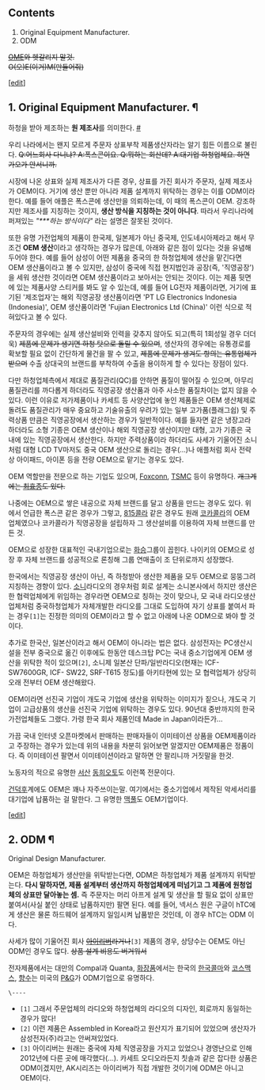 ## Contents

    

1. Original Equipment Manufacturer. 
2. ODM 

<del>[OME](OME.md)와 헷갈리지 말것.</del>  
<del>O(오)E(이거)M(만들어줘)</del>

[[edit](http://rigvedawiki.net/r1/wiki.php/OEM?action=edit&section=1)]

## 1. Original Equipment Manufacturer. ¶

하청을 받아 제조하는 **원 제조사**를 의미한다.
[#](http://en.wikipedia.org/wiki/Original_equipment_manufacturer)

  

우리 나라에서는 왠지 모르게 주문자 상표부착 제품생산자라는 알기 힘든 이름으로 불린다. <del>Q:어느회사 다니냐? A:폭스콘이요.
Q:뭐하는 회산데? A:대기업 하청업체요. 하면 가오가 안서니까.</del>

  

시장에 나온 상표와 실제 제조사가 다른 경우, 상표를 가진 회사가 주문자, 실제 제조사가 OEM이다. 거기에 생산 뿐만 아니라 제품 설계까지
위탁하는 경우는 이를 ODM이라 한다. 예를 들어 애플은 폭스콘에 생산만을 의뢰하는데, 이 때의 폭스콘이 OEM. 강조하지만 제조사를
지칭하는 것이지, **생산 방식을 지칭하는 것이 아니다**. 따라서 우리나라에 퍼져있는 _"***하는 방식이다"_ 라는 설명은 잘못된
것이다.

  

또한 유명 가전업체의 제품이 한국제, 일본제가 아닌 중국제, 인도네시아제라고 해서 무조건 **OEM 생산**이라고 생각하는 경우가 많은데,
아래와 같은 점이 있다는 것을 유념해두어야 한다. 예를 들어 삼성이 어떤 제품을 중국의 한 하청업체에 생산을 맡긴다면 OEM 생산품이라고 볼
수 있지만, 삼성이 중국에 직접 현지법인과 공장(즉, '직영공장')을 세워 생산한 것이라면 OEM 생산품이라고 보아서는 안되는 것이다. 이는
제품 뒷면에 있는 제품사양 스티커를 봐도 알 수 있는데, 예를 들어 LG전자 제품이라면, 거기에 표기된 '제조업자'는 해외 직영공장
생산품이라면 'PT LG Electronics Indonesia (Indonesia)', OEM 생산품이라면 'Fujian
Electronics Ltd (China)' 이런 식으로 적혀있다고 볼 수 있다.

  

주문자의 경우에는 실제 생산설비와 인력을 갖추지 않아도 되고(특히 1회성일 경우 더더욱) <del>제품에 문제가 생기면 하청 탓으로 돌릴 수
있으며</del>, 생산자의 경우에는 유통경로를 확보할 필요 없이 간단하게 물건을 팔 수 있고, <del>제품에 문제가 생겨도 항의는
유통업체가 받으며</del> 수출 상대국의 브랜드를 부착하여 수출을 용이하게 할 수 있다는 장점이 있다.

  

다만 하청업체측에서 제대로 품질관리(QC)를 안하면 품질이 떨어질 수 있으며, 아무리 품질관리를 까다롭게 하더라도 직영공장 생산품과 아주
사소한 품질차이는 없지 않을 수 있다. 이런 이유로 저가제품이나 카세트 등 사양산업에 놓인 제품들은 OEM 생산체제로 돌려도 품질관리가 매우
중요하고 기술유출의 우려가 있는 일부 고가품(플래그쉽) 및 주력상품 만큼은 직영공장에서 생산하는 경우가 일반적이다. 예를 들자면 같은
냉장고라 하더라도 소형 기종은 OEM 생산이나 해외 직영공장 생산이지만 대형, 고가 기종은 국내에 있는 직영공장에서 생산한다. 하지만
주력상품이라 하더라도 사세가 기울어진 소니처럼 대형 LCD TV마저도 중국 OEM 생산으로 돌리는 경우(...)나 애플처럼 회사 전략상
아이패드, 아이폰 등을 전량 OEM으로 맡기는 경우도 있다.

  

OEM 역할만을 전문으로 하는 기업도 있으며, [Foxconn](Foxconn.md), [TSMC](TSMC.md) 등이
유명하다. <del>개그계에는 [최효종](%EC%B5%9C%ED%9A%A8%EC%A2%85.md)도 있다.</del>

  

나중에는 OEM으로 쌓은 내공으로 자체 브랜드를 달고 상품을 만드는 경우도 있다. 위에서 언급한 폭스콘 같은 경우가 그렇고,
[815콜라](815%EC%BD%9C%EB%9D%BC.md) 같은 경우도 원래
[코카콜라](%EC%BD%94%EC%B9%B4%EC%BD%9C%EB%9D%BC.md)의 OEM 업체였으나 코카콜라가 직영공장을 설립하자
그 생산설비를 이용하여 자체 브랜드를 만든 것.

  

OEM으로 성장한 대표적인 국내기업으로는 [화승](%ED%99%94%EC%8A%B9.md)그룹이 꼽힌다. 나이키의 OEM으로 성장 후
자체 브랜드를 성공적으로 론칭해 그룹 연매출이 조 단위로까지 성장했다.

  

한국에서는 직영공장 생산이 아닌, 즉 하청받아 생산한 제품을 모두 OEM으로 뭉뚱그려 지칭하는 경향이 있다.
[소니](%EC%86%8C%EB%8B%88.md)라디오의 경우처럼 회로 설계는 소니본사에서 하지만 생산은 한 협력업체에게 위임하는
경우라면 OEM으로 칭하는 것이 맞으나, 모 국내 라디오생산업체처럼 중국하청업체가 자체개발한 라디오를 그대로 도입하여 자기 상표를 붙여서
파는 경우`[1]`는 진정한 의미의 OEM이라고 할 수 없고 아래에 나온 ODM으로 봐야 할 것이다.

  

추가로 한국산, 일본산이라고 해서 OEM이 아니라는 법은 없다. 삼성전자는 PC생산시설을 전부 중국으로 옮긴 이후에도 한동안 데스크탑 PC는
국내 중소기업에게 OEM 생산을 위탁한 적이 있으며`[2]`, 소니제 일본산 단파/일반라디오(현재는 ICF-SW7600GR, ICF-
SW22, SRF-T615 정도)를 아키타현에 있는 모 협력업체가 상당히 오래 전부터 OEM 생산해왔다.

  

OEM이라면 선진국 기업이 개도국 기업에 생산을 위탁하는 이미지가 짙으나, 개도국 기업이 고급상품의 생산을 선진국 기업에 위탁하는 경우도
있다. 90년대 중반까지의 한국 가전업체들도 그랬다. 가령 한국 회사 제품인데 Made in Japan이라든가...

  

가끔 국내 인터넷 오픈마켓에서 판매하는 판매자들이 이미테이션 상품을 OEM제품이라고 주장하는 경우가 있는데 위의 내용을 차분히 읽어보면
알겠지만 OEM제품은 정품이다. 즉 이미테이션 팔면서 이미테이션이라고 말하면 안 팔리니까 거짓말을 한것.

  

노동자의 적으로 유명한 [서산](%EC%84%9C%EC%82%B0.md)
[동희오토](%EB%8F%99%ED%9D%AC%EC%98%A4%ED%86%A0.md)도 이런쪽 전문이다.

  

[건덕후](%EA%B1%B4%EB%8D%95%ED%9B%84.md)계에도 OEM은 꽤나 자주쓰이는말. 여기에서는 중소기업에서 제작된
악세서리를 대기업에 납품하는 걸 말한다. 그 유명한 [맥풀](%EB%A7%A5%ED%92%80.md)도 OEM기업이다.

  

[[edit](http://rigvedawiki.net/r1/wiki.php/OEM?action=edit&section=2)]

## 2. ODM ¶

Original Design Manufacturer.

  

OEM은 하청업체가 생산만을 위탁받는다면, ODM은 하청업체가 제품 설계까지 위탁받는다. **다시 말하자면, 제품 설계부터 생산까지
하청업체에게 떠넘기고 그 제품에 원청업체의 상표만 달아놓는 셈.** 즉 주문자는 머리 아프게 설계 및 생산을 할 필요 없이 상표만
붙여서(사실 붙인 상태로 납품하지만) 팔면 된다. 예를 들어, 넥서스 원은 구글이 hTC에게 생산은 물론 하드웨어 설계까지 일임시켜 납품받은
것인데, 이 경우 hTC는 ODM 이다.

  

사세가 많이 기울어진 회사
<del>[아이리버](%EC%95%84%EC%9D%B4%EB%A6%AC%EB%B2%84.md)라거나</del>`[3]` 제품의 경우,
상당수는 OEM도 아닌 ODM인 경우도 많다. <del>상품 설계 비용도 버거워서</del>

  

전자제품에서는 대만의 Compal과 Quanta, [화장품](%ED%99%94%EC%9E%A5%ED%92%88.md)에서는 한국의
[한국콜마](%ED%95%9C%EA%B5%AD%EC%BD%9C%EB%A7%88.md)와
[코스맥스](%EC%BD%94%EC%8A%A4%EB%A7%A5%EC%8A%A4.md),
[향수](%ED%96%A5%EC%88%98.md)는 미국의 [P&G](P%26G.md)가 ODM기업으로 유명하다.

`\----`

  * `[1]` 그래서 주문업체의 라디오와 하청업체의 라디오의 디자인, 회로까지 동일하는 경우가 많다!
  * `[2]` 이런 제품은 Assembled in Korea라고 원산지가 표기되어 있었으며 생산자가 삼성전자(주)라고는 안써져있었다.
  * `[3]` 아이리버는 원래는 중국에 자체 직영공장을 가지고 있었으나 경영난으로 인해 2012년에 다른 곳에 매각했다(...). 카세트 오디오라든지 칫솔과 같은 잡다한 상품은 ODM이겠지만, AK시리즈는 아이리버가 직접 개발한 것이기에 ODM은 아니고 OEM이다.

